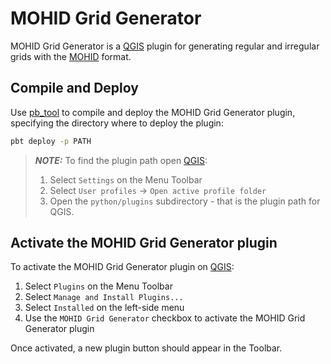 # MOHID Grid Generator
MOHID Grid Generator is a [QGIS](https://qgis.org/) plugin for generating regular and irregular grids with the [MOHID](http://www.mohid.com/) format.

## Compile and Deploy

Use [pb_tool](https://github.com/g-sherman/plugin_build_tool) to compile and deploy the MOHID Grid Generator plugin, specifying the directory where to deploy the plugin:

```bash
pbt deploy -p PATH
```

>  **_NOTE:_**  To find the plugin path open [QGIS](https://qgis.org/):
> 1. Select `Settings` on the Menu Toolbar
> 2. Select `User profiles` -> `Open active profile folder`
> 3. Open the `python/plugins` subdirectory - that is the plugin path for QGIS.

## Activate the MOHID Grid Generator plugin

To activate the MOHID Grid Generator plugin on [QGIS](https://qgis.org/):
1. Select `Plugins` on the Menu Toolbar
2. Select `Manage and Install Plugins...`
3. Select `Installed` on the left-side menu
4. Use the `MOHID Grid Generator` checkbox to activate the MOHID Grid Generator plugin

Once activated, a new plugin button should appear in the Toolbar.